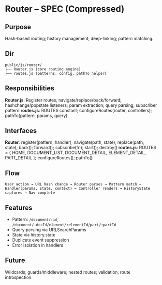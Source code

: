# Router – SPEC (Compressed)

## Purpose
Hash-based routing; history management; deep-linking; pattern matching.

## Dir
```
public/js/router/
├── Router.js (core routing engine)
└── routes.js (patterns, config, pathTo helper)
```

## Responsibilities
**Router.js**: Register routes; navigate/replace/back/forward; hashchange/popstate listeners; param extraction; query parsing; subscriber pattern
**routes.js**: ROUTES constant; configureRoutes(router, controllers); pathTo(pattern, params, query)

## Interfaces
**Router**: register(pattern, handler); navigate(path, state); replace(path, state); back(); forward(); subscribe(fn); start(); destroy()
**routes.js**: ROUTES = { HOME, DOCUMENT_LIST, DOCUMENT_DETAIL, ELEMENT_DETAIL, PART_DETAIL }; configureRoutes(); pathTo()

## Flow
```
User action → URL hash change → Router parses → Pattern match → Handler(params, state, context) → Controller renders → HistoryState captures → Nav complete
```

## Features
- Pattern: `/document/:id`, `/document/:docId/element/:elementId/part/:partId`
- Query parsing via URLSearchParams
- State via history.state
- Duplicate event suppression
- Error isolation in handlers

## Future
Wildcards; guards/middleware; nested routes; validation; route introspection

